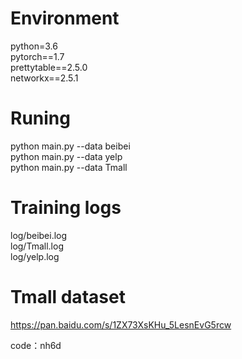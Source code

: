 # Environment
python=3.6  
pytorch==1.7  
prettytable==2.5.0  
networkx==2.5.1  


# Runing 

python main.py --data beibei  
python main.py --data yelp  
python main.py --data Tmall  


# Training logs
log/beibei.log  
log/Tmall.log  
log/yelp.log  

# Tmall dataset
https://pan.baidu.com/s/1ZX73XsKHu_5LesnEvG5rcw   

code：nh6d

